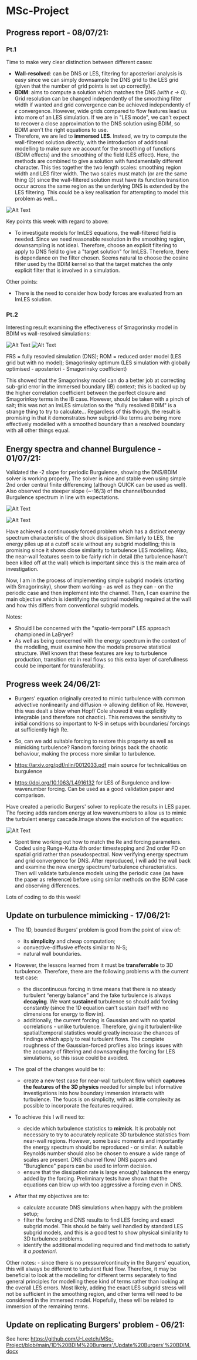 # MSc-Project

## Progress report - 08/07/21:

### Pt.1

Time to make very clear distinction between different cases:

-   **Wall-resolved**: can be DNS or LES, filtering for aposteriori analysis is easy since we can simply downsample the DNS grid to the LES grid (given that the number of grid points is set up correctly).
-   **BDIM**: aims to compute a solution which matches the DNS *(with $\epsilon$ -> 0)*. Grid resolution can be changed independently of the smoothing filter width if wanted and grid convergence can be achieved independently of $\epsilon$ convergence. However, wide grids compared to flow features lead us into more of an LES simulation. If we are in "LES mode", we can't expect to recover a close approximation to the DNS solution using BDIM, so BDIM aren't the right equations to use.
-   Therefore, we are led to **immersed LES**. Instead, we try to compute the wall-filtered solution directly, with the introduction of additional modelling to make sure we account for the smoothing of functions (BDIM effects) and the smoothing of the field (LES effect). Here, the methods are combined to give a solution with fundamentally different character. This ties together the two length scales: smoothing region width and LES filter width. The two scales must match (or are the same thing 😉) since the wall-filtered solution must have its function transition occur across the same region as the underlying DNS is extended by the LES filtering. This could be a key realisation for attempting to model this problem as well... 

![Alt Text](https://github.com/J-Leetch/MSc-Project/blob/main/key%20plots/ImLES%20scale%20equiv.png)

Key points this week with regard to above:

-   To investigate models for ImLES equations, the wall-filtered field is needed. Since we need reasonable resolution in the smoothing region, downsampling is not ideal. Therefore, choose an explicit filtering to apply to DNS field to give a "target solution" for ImLES. Therefore, there is dependance on the filter chosen. Seems natural to choose the cosine filter used by the BDIM kernel so that the target matches the only explicit filter that is involved in a simulation.


Other points:
-   There is the need to consider how body forces are evaluated from an ImLES solution.

### Pt.2

Interesting result examining the effectiveness of Smagorinsky model in BDIM vs wall-resolved simulations:

![Alt Text](https://github.com/J-Leetch/MSc-Project/blob/main/key%20plots/tuned%20smagorinsky%20BDIM.png)
![Alt Text](https://github.com/J-Leetch/MSc-Project/blob/main/key%20plots/tuned%20smagorinsky.png)

FRS = fully resovled simulation (DNS); ROM = reduced order model (LES grid but with no model); Smagorinsky optimum (LES simulation with globally optimised - aposteriori - Smagorinsky coefficient)

This showed that the Smagorinsky model can do a better job at correcting sub-grid error in the immersed boundary (IB) context; this is backed up by the higher correlation coefficient between the perfect closure and Smagorinksy terms in the IB case. However, should be taken with a pinch of salt; this was not an ImLES simulation so the "fully resolved BDIM" is a strange thing to try to calculate... Regardless of this though, the result is promising in that it demonstrates how subgrid-like terms are being more effectively modelled with a smoothed boundary than a resolved boundary with all other things equal.


## Energy spectra and channel Burgulence - 01/07/21:

Validated the -2 slope for periodic Burgulence, showing the DNS/BDIM solver is working properly. The solver is nice and stable even using simple 2nd order central finite differencing (although QUICK can be used as well). Also observed the steeper slope (~-16/3) of the channel/bounded Burgulence spectrum in line with expectations.

![Alt Text](https://github.com/J-Leetch/MSc-Project/blob/main/1D%20Channel%20Burgulence/corrected_spectrum_with_channel_slope.png)

![Alt Text](https://github.com/J-Leetch/MSc-Project/blob/main/1D%20Channel%20Burgulence/Channel%20Burgulence%20BDIM.gif)

Have achieved a continuously forced problem which has a distinct energy spectrum characteristic of the shock dissipation. Similarly to LES, the energy piles up at a cutoff scale without any subgrid modelling; this is promising since it shows close similarity to turbulence LES modelling. Also, the near-wall features seem to be fairly rich in detail (the turbulence hasn't been killed off at the wall) which is important since this is the main area of investigation.

Now, I am in the process of implementing simple subgrid models (starting with Smagorinsky), show them working - as well as they can - on the periodic case and then implement into the channel. Then, I can examine the main objective which is identifying the optimal modelling required at the wall and how this differs from conventional subgrid models.

Notes:

-   Should I be concerned with the "spatio-temporal" LES approach championed in LaBryer? 
-   As well as being concerned with the energy spectrum in the context of the modelling, must examine how the models preserve statistical structure. Well known that these features are key to turbulence production, transition etc in real flows so this extra layer of carefullness could be important for transferability. 


## Progress week 24/06/21:

-   Burgers' equation originally created to mimic turbulence with common advective nonlinearity and diffusion -> allowing defition of Re. However, this was dealt a blow when Hopf/ Cole showed it was explicitly integrable (and therefore not chaotic). This removes the sensitivity to initial conditions so important to N-S in setups with boundaries/ forcings at sufficiently high Re. 

-   So, can we add suitable forcing to restore this property as well as mimicking turbulence? Random forcing brings back the chaotic behaviour, making the process more similar to turbulence.
-   https://arxiv.org/pdf/nlin/0012033.pdf main source for technicalities on burgulence
-   https://doi.org/10.1063/1.4916132 for LES of Burgulence and low-wavenumber forcing. Can be used as a good validation paper and comparison.

Have created a periodic Burgers' solver to replicate the results in LES paper. The forcing adds random energy at low wavenumbers to allow us to mimic the turbulent energy cascade.Image shows the evolution of the equation:

![Alt Text](https://github.com/J-Leetch/MSc-Project/blob/main/Burgulence.gif)

-   Spent time working out how to match the Re and forcing parameters. Coded using Runge-Kutta 4th order timestepping and 2nd order FD on spatial grid rather than pseudospectral. Now verifying energy spectrum and grid convergence for DNS. After reproduced, I will add the wall back and examine the new energy spectrum/ turbulence characteristics. Then will validate turbulence models using the periodic case (as have the paper as reference) before using similar methods on the BDIM case and observing differences. 

Lots of coding to do this week!

## Update on turbulence mimicking - 17/06/21:

-	The 1D, bounded Burgers’ problem is good from the point of view of:

    - its **simplicity** and cheap computation;
    - convective-diffusive effects similar to N-S;
    - natural wall boundaries.


-	However, the lessons learned from it must be **transferrable** to 3D turbulence. Therefore, there are the following problems with the current test case:

    - the discontinuous forcing in time means that there is no steady turbulent “energy balance” and the fake turbulence is always **decaying**. We want **sustained** turbulence so should add forcing constantly (since the 1D equation can't sustain itself with no dimensions for energy to flow in).
    - additionally, the current forcing is Gaussian and with no spatial correlations - unlike turbulence. Therefore, giving it turbulent-like spatial/temporal statistics would greatly increase the chances of findings which apply to real turbulent flows. The complete roughness of the Gaussian-forced profiles also brings issues with the accuracy of filtering and downsampling the forcing for LES simulations, so this issue could be avoided.


- The goal of the changes would be to:

    - create a new test case for near-wall turbulent flow which **captures the features of the 3D physics** needed for simple but informative investigations into how boundary immersion interacts with turbulence. The foucs is on simplicity, with as little complexity as possible to incorporate the features required.
    
    
- To achieve this I will need to:

    - decide which turbulence statistics to **mimick**. It is probably not necessary to try to accurately replicate 3D turbulence statistics from near-wall regions. However, some basic moments and importantly the energy spectrum should be reproduced - or similar. A suitable Reynolds number should also be chosen to ensure a wide range of scales are present. DNS channel flow/ DNS papers and "Buruglence" papers can be used to inform decision.
    - ensure that the dissipation rate is large enough/ balances the energy added by the forcing. Preliminary tests have shown that the equations can blow up with too aggressive a forcing even in DNS. 
    
    
- After that my objectives are to:

    - calculate accurate DNS simulations when happy with the problem setup;
    - filter the forcing and DNS results to find LES forcing and exact subgrid model. This should be fairly well handled by standard LES subgrid models, and this is a good test to show physical similarity to 3D turbulence problems.
    - identify the additional modelling required and find methods to satisfy it *a posteriori*.
    
    
Other notes:
    - since there is no pressure/continuity in the Burgers' equation, this will always be different to turbulent fluid flow. Therefore, it may be beneficial to look at the modelling for different terms separately to find general principles for modelling these kind of terms rather than looking at the overall LES errors. Most likely, adding the exact LES subgrid stress will not be sufficient in the smoothing region, and other terms will need to be considered in the immersed model. Hopefully, these will be related to immersion of the remaining terms.


## Update on replicating Burgers' problem - 06/21:

See here:
    https://github.com/J-Leetch/MSc-Project/blob/main/1D%20BDIM%20Burgers'/Update%20Burgers'%20BDIM.docx
